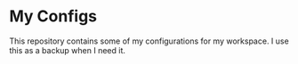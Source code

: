 # My Configs

This repository contains some of my configurations for my workspace. I use this as a backup when I need it.
